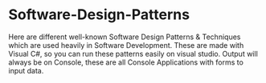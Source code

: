 # Software-Design-Patterns
Here are different well-known Software Design Patterns &amp; Techniques which are used heavily in Software Development. 
These are made with Visual C#, so you can run these patterns easily on visual studio.
Output will always be on Console, these are all Console Applications with forms to input data.
